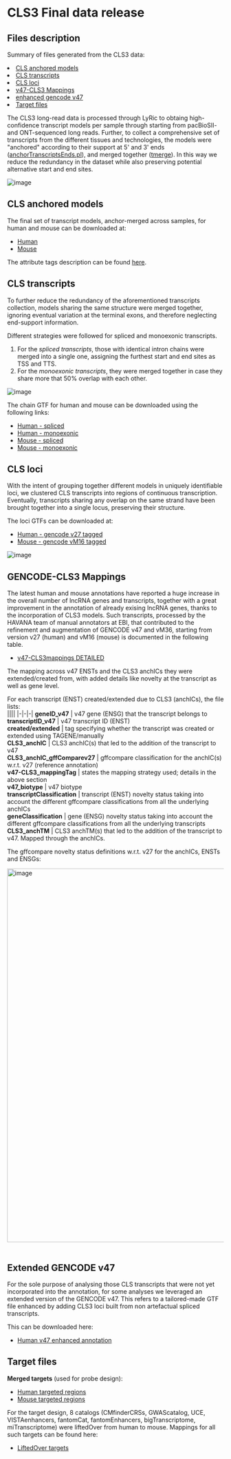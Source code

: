 # CLS3 Final data release
## Files description
Summary of files generated from the CLS3 data:
    <li><a href="#CLS-anchored-models">CLS anchored models</a></li>
    <li><a href="#CLS-transcripts">CLS transcripts</a></li>
    <li><a href="#CLS-loci">CLS loci</a>
    <li><a href="#v47-CLS3-Mappings">v47-CLS3 Mappings</a>
    <li><a href="#Extended-GENCODE-v47">enhanced gencode v47</a>
    <li><a href="#Target-files">Target files</a>
    
The CLS3 long-read data is processed through LyRic to obtaing high-confidence transcript models per sample through starting from pacBioSII- and ONT-sequenced long reads. Further, to collect a comprehensive set of transcripts
from the different tissues and technologies, the models were "anchored" according to their support at 5' and 3' ends ([anchorTranscriptsEnds.pl](https://github.com/guigolab/LyRic/blob/master/utils/anchorTranscriptsEnds.pl)), and merged together ([tmerge](https://github.com/guigolab/tmerge)). 
In this way we reduce the redundancy in the dataset while also preserving potential alternative start and end sites. 

![image](https://github.com/user-attachments/assets/bf9e231f-3592-4873-84b3-427395f8a568)


## CLS anchored models
The final set of transcript models, anchor-merged across samples, for human and mouse can be downloaded at:
  - [Human]()
  - [Mouse]()
  
The attribute tags description can be found [here]().

 ## CLS transcripts
 To further reduce the redundancy of the aforementioned transcripts collection, models sharing the same structure were merged together, ignoring eventual variation at the terminal exons, and therefore neglecting end-support information. 
 
 Different strategies were followed for spliced and monoexonic transcripts.
 1. For the _spliced transcripts_, those with identical intron chains were merged into a single one, assigning the furthest start and end sites as TSS and TTS.
 2. For the _monoexonic transcripts_, they were merged together in case they share more that 50% overlap with each other.
   
![image](https://github.com/user-attachments/assets/9f89b11a-c6eb-4c3a-8d2d-4490d3d229fb)
   
 The chain GTF for human and mouse can be downloaded using the following links:
   - [Human - spliced]()
   - [Human - monoexonic]()
   - [Mouse - spliced]()
   - [Mouse - monoexonic]()

## CLS loci
With the intent of grouping together different models in uniquely identifiable loci, we clustered CLS transcripts into regions of continuous transcription.
Eventually, transcripts sharing any overlap on the same strand have been brought together into a single locus, preserving their structure. 

The loci GTFs can be downloaded at: 
  - [Human - gencode v27 tagged](https://public-docs.crg.es/rguigo/Data/gkaur/CLS3_finalFiles/Hv3_masterTable_refined_+withinTmerge_gencodev27_tagged_lociFeatures.loci.gtf.gz)
  - [Mouse - gencode vM16 tagged](https://public-docs.crg.es/rguigo/Data/gkaur/CLS3_finalFiles/Mv2_masterTable_refined_+withinTmerge_gencodevM16_tagged_lociFeatures.loci.gtf.gz)


![image](https://github.com/user-attachments/assets/7e63329e-33f1-4496-9013-c93c728f7ca7)

## GENCODE-CLS3 Mappings
The latest human and mouse annotations have reported a huge increase in the overall number of lncRNA genes and transcripts, together with a great improvement in the annotation of already exising lncRNA genes, thanks to the incorporation of 
CLS3 models. Such transcripts, processed by the HAVANA team of manual annotators at EBI, that contributed to the refinement and augmentation of GENCODE v47 and vM36, starting from version v27 (human) and vM16 (mouse) is documented 
in the following table.

  - [v47-CLS3mappings DETAILED]()

The mapping across v47 ENSTs and the CLS3 anchICs they were extended/created from, with added details like novelty at the transcript as well as gene level. 

For each transcript (ENST) created/extended due to CLS3 (anchICs), the file lists: <br />
||||
|-|-|-|
**geneID_v47** | v47 gene (ENSG) that the transcript belongs to <br />
**transcriptID_v47** | v47 transcript ID (ENST) <br />
**created/extended** | tag specifying whether the transcript was created or extended using TAGENE/manually <br />
**CLS3_anchIC** | CLS3 anchIC(s) that led to the addition of the transcript to v47 <br />
**CLS3_anchIC_gffComparev27** | gffcompare classification for the anchIC(s) w.r.t. v27 (reference annotation) <br />
**v47-CLS3_mappingTag** | states the mapping strategy used; details in the above section <br />
**v47_biotype** | v47 biotype <br />
**transcriptClassification** | transcript (ENST) novelty status taking into account the different gffcompare classifications from all the underlying anchICs <br />
**geneClassification** | gene (ENSG) novelty status taking into account the different gffcompare classifications from all the underlying transcripts <br />
**CLS3_anchTM** | CLS3 anchTM(s) that led to the addition of the transcript to v47. Mapped through the anchICs. <br />


The gffcompare novelty status definitions w.r.t. v27 for the anchICs, ENSTs and ENSGs:

<img width="868" alt="image" src="https://github.com/user-attachments/assets/cbf3bf78-60fd-4ae2-9e19-9b97b8d7b652">

<br />
<br />

## Extended GENCODE v47
For the sole purpose of analysing those CLS transcripts that were not yet incorporated into the annotation, for some analyses we leveraged an extended version of the GENCODE v47.
This refers to a tailored-made GTF file enhanced by adding CLS3 loci built from non artefactual spliced transcripts.

This can be downloaded here:
  - [Human v47 enhanced annotation]()
    
## Target files


**Merged targets** (used for probe design):
- [Human targeted regions]()
- [Mouse targeted regions]()

For the target design, 8 catalogs (CMfinderCRSs, GWAScatalog, UCE, VISTAenhancers, fantomCat, fantomEnhancers, bigTranscriptome, miTranscriptome) were liftedOver from human to mouse. Mappings for all such targets can be found here:
  - [LiftedOver targets]()
